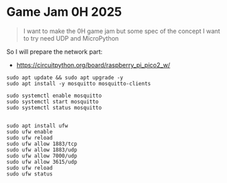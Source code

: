 # Game Jam 0H 2025

> I want to make the 0H game jam but some spec of the concept I want to try need UDP and MicroPython

So I will prepare the network part:
- https://circuitpython.org/board/raspberry_pi_pico2_w/


```
sudo apt update && sudo apt upgrade -y 
sudo apt install -y mosquitto mosquitto-clients
```


```
sudo systemctl enable mosquitto
sudo systemctl start mosquitto
sudo systemctl status mosquitto
```

```

sudo apt install ufw
sudo ufw enable
sudo ufw reload
sudo ufw allow 1883/tcp
sudo ufw allow 1883/udp
sudo ufw allow 7000/udp
sudo ufw allow 3615/udp
sudo ufw reload
sudo ufw status

```




